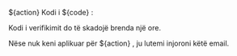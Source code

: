 ${action} Kodi i ${code} :

Kodi i verifikimit do të skadojë brenda një ore.

Nëse nuk keni aplikuar për ${action} , ju lutemi injoroni këtë email.